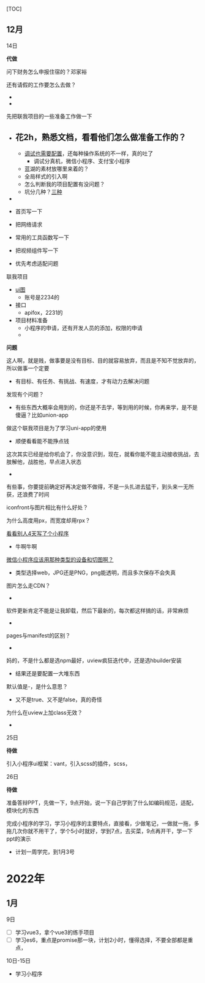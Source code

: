 [TOC]



## 12月

14日

**代做**

问下财务怎么申报住宿的？邓家裕

还有请假的工作要怎么去做？

- 

- 

先把联我项目的一些准备工作做一下

- 花2h，熟悉文档，看看他们怎么做准备工作的？
  - 
  - [调试也需要配置](https://study.163.com/course/courseLearn.htm?courseId=1209401924)，还每种操作系统的不一样，真的吐了
    - 调试分真机，微信小程序、支付宝小程序
  - 蓝湖的素材放哪里来着的？
  - 全局样式的引入啊
  - 怎么判断我的项目配置有没问题？
  - 坑分几种？[三种](https://juejin.cn/post/6844903910876905486)
- 
- 首页写一下
- 把网络请求
- 常用的工具函数写一下
- 把视频组件写一下

- 优先考虑适配问题

联我项目

- [ui图](https://lanhuapp.com/web/#/item/project/detailDetach?pid=90216348-664d-49f0-963f-dce687760dc7&project_id=90216348-664d-49f0-963f-dce687760dc7)
  - 账号是2234的
- 接口
  - apifox，2231的
- 项目材料准备
  - 小程序的申请，还有开发人员的添加，权限的申请
  - 

**问题**

这人啊，就是贱，做事要是没有目标、目的就容易放弃，而且是不知不觉放弃的，所以做事一个定要

- 有目标、有任务、有挑战、有速度，才有动力去解决问题

发现有个问题？

- 有些东西大概率会用到的，你还是不去学，等到用的时候，你再来学，是不是傻逼？比如union-app

做这个联我项目是为了学习uni-app的使用

- 顺便看看能不能挣点钱

这次其实已经是给你机会了，你没意识到，现在，就看你能不能主动接收挑战，去肢解他，战胜他，早点进入状态

- 

有些事，你要提前确定好再决定做不做得，不是一头扎进去猛干，到头来一无所获，还浪费了时间

iconfront与图片相比有什么好处？

为什么高度用px，而宽度却用rpx？

[看看别人4天写了个小程序](https://juejin.cn/post/6930838665404874766#comment)

- 牛啊牛啊

[微信小程序应该用那种类型的设备和切图啊？](https://www.zhihu.com/question/34984180)

- 类型选择web，JPG还是PNG，png能透明，而且多次保存不会失真

图片怎么走CDN？

- 

软件更新肯定不能是让我卸载，然后下最新的，每次都这样搞的话，非常麻烦

- 

pages与manifest的区别？

- 

妈的，不是什么都是选npm最好，uview疯狂迭代中，还是选hbuilder安装

- 结果还是要配置一大堆东西

默认值是-，是什么意思？

- 又不是true、又不是false，真的奇怪

为什么在uview上加class无效？

- 

25日

**待做**

引入小程序ui框架：vant，引入scss的插件，scss，

26日

**待做**

准备答辩PPT，先做一下，9点开始，说一下自己学到了什么如编码规范，适配，模块化的东西

完成小程序的学习，学习小程序的主要特点，直接看，少做笔记，一做就一拖，多拖几次你就不用干了，学个5小时就好，学到7点，去买菜，9点再开干，学一下ppt的演示

- 计划一周学完，到1月3号



# 2022年

## 1月

9日

- [ ] 学习vue3，拿个vue3的练手项目
- [ ] 学习es6，重点是promise那一块，计划2小时，懂得选择，不要全部都是重点，

10日-15日

- 学习小程序

